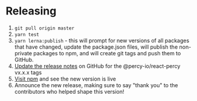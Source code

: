 # Releasing

1. `git pull origin master`
1. `yarn test`
1. `yarn lerna:publish` - this will prompt for new versions of all packages that have changed, update the package.json files, will publish the non-private packages to npm, and will create git tags and push them to GitHub.
1. [Update the release notes](https://github.com/percy/react-percy/releases) on GitHub for the @percy-io/react-percy vx.x.x tags
1. [Visit npm](https://www.npmjs.com/package/@percy-io/react-percy) and see the new version is live
1. Announce the new release,
   making sure to say "thank you" to the contributors
   who helped shape this version!
